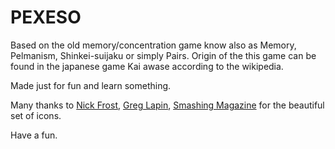 # PEXESO

Based on the old memory/concentration game know also as Memory, Pelmanism, Shinkei-suijaku or simply Pairs. Origin of the this game can be found in the japanese game Kai awase according to the wikipedia.

Made just for fun and learn something.

Many thanks to [Nick Frost](https://dribbble.com/gimpo), [Greg Lapin](https://dribbble.com/LoonyVoyager), [Smashing Magazine](https://smashingmagazine.com) for the beautiful set of icons.

Have a fun.